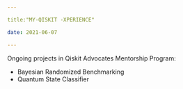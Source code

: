 ```yaml
---

title:"MY-QISKIT -XPERIENCE"

date: 2021-06-07

---
```


Ongoing projects in Qiskit Advocates Mentorship Program: 
- Bayesian Randomized Benchmarking 
- Quantum State Classifier

